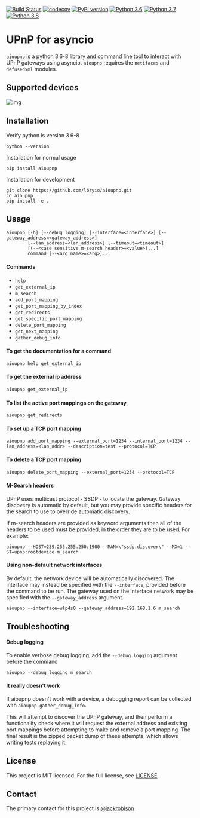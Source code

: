 [![Build Status](https://travis-ci.org/lbryio/aioupnp.svg?branch=master)](https://travis-ci.org/lbryio/aioupnp)
[![codecov](https://codecov.io/gh/lbryio/aioupnp/branch/master/graph/badge.svg)](https://codecov.io/gh/lbryio/aioupnp)
[![PyPI version](https://badge.fury.io/py/aioupnp.svg)](https://badge.fury.io/py/aioupnp)
[![Python 3.6](https://img.shields.io/badge/python-3.6-blue.svg)](https://www.python.org/downloads/release/python-360/)
[![Python 3.7](https://img.shields.io/badge/python-3.7-blue.svg)](https://www.python.org/downloads/release/python-370/)
[![Python 3.8](https://img.shields.io/badge/python-3.8-blue.svg)](https://www.python.org/downloads/release/python-380/)

# UPnP for asyncio

`aioupnp` is a python 3.6-8 library and command line tool to interact with UPnP gateways using asyncio. `aioupnp` requires the `netifaces` and `defusedxml` modules.

## Supported devices
![img](https://i.imgur.com/JtO4glP.png)

## Installation

Verify python is version 3.6-8
```
python --version
```

Installation for normal usage
```
pip install aioupnp
```

Installation for development
```
git clone https://github.com/lbryio/aioupnp.git
cd aioupnp
pip install -e .
```


## Usage

```
aioupnp [-h] [--debug_logging] [--interface=<interface>] [--gateway_address=<gateway_address>]
        [--lan_address=<lan_address>] [--timeout=<timeout>]
        [(--<case sensitive m-search header>=<value>)...]
        command [--<arg name>=<arg>]...
```


#### Commands
* `help`
* `get_external_ip`
* `m_search`
* `add_port_mapping`
* `get_port_mapping_by_index`
* `get_redirects`
* `get_specific_port_mapping`
* `delete_port_mapping`
* `get_next_mapping`
* `gather_debug_info`

#### To get the documentation for a command

    aioupnp help get_external_ip

#### To get the external ip address

    aioupnp get_external_ip

#### To list the active port mappings on the gateway

    aioupnp get_redirects

#### To set up a TCP port mapping
    
    aioupnp add_port_mapping --external_port=1234 --internal_port=1234 --lan_address=<lan_addr> --description=test --protocol=TCP

#### To delete a TCP port mapping

    aioupnp delete_port_mapping --external_port=1234 --protocol=TCP

#### M-Search headers
UPnP uses multicast protocol - SSDP - to locate the gateway. Gateway discovery is automatic by default, but you may provide specific headers for the search to use to override automatic discovery.

If m-search headers are provided as keyword arguments then all of the headers to be used must be provided, in the order they are to be used. For example:

    aioupnp --HOST=239.255.255.250:1900 --MAN=\"ssdp:discover\" --MX=1 --ST=upnp:rootdevice m_search

#### Using non-default network interfaces
By default, the network device will be automatically discovered. The interface may instead be specified with the `--interface`, provided before the command to be run. The gateway used on the interface network may be specified with the `--gateway_address` argument.

    aioupnp --interface=wlp4s0 --gateway_address=192.168.1.6 m_search

## Troubleshooting

#### Debug logging
To enable verbose debug logging, add the `--debug_logging` argument before the command

    aioupnp --debug_logging m_search

#### It really doesn't work
If aioupnp doesn't work with a device, a debugging report can be collected with `aioupnp gather_debug_info`.

This will attempt to discover the UPnP gateway, and then perform a functionality check where it will request the external address and existing port mappings before attempting to make and remove a port mapping. The final result is the zipped packet dump of these attempts, which allows writing tests replaying it.

## License

This project is MIT licensed. For the full license, see [LICENSE](LICENSE).

## Contact

The primary contact for this project is [@jackrobison](mailto:jackrobison@lbry.com)
